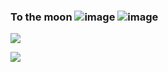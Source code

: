 ### To the moon ![image](https://user-images.githubusercontent.com/122805784/218510316-b9583deb-c6de-4ff2-9b3a-87eb0ecef16f.png) ![image](https://user-images.githubusercontent.com/122805784/218510476-b5354eff-d116-48b0-bc33-6f90472d43e7.png)

<!--

![](https://komarev.com/ghpvc/?username=your-github-username&color=brightgreen)
![](https://komarev.com/ghpvc/?username=your-github-username&style=flat-square)  -->
![](https://komarev.com/ghpvc/?username=Justin-Conner&color=brightgreen&style=flat-square&label=PROFILE+PEEPERS )
<!--
**Justin-Conner/Justin-Conner** is a ✨ _special_ ✨ repository because its `README.md` (this file) appears on your GitHub profile.

Here are some ideas to get you started:

- 🔭 I’m currently working on hosting my website on an apache server
- 🌱 I’m currently learning about the DOM @launchcode
- 👯 I’m looking to collaborate on anything I am able to I am a relatively new programmer but very curious.
- 🤔 I’m looking for help with my website on an apache server. See below for what I have done so far.  I believe I need to configure my DNS to point to my server IP address.
- 💬 Ask me about Aesop Rock. I won't shut up about it. Sorry not Sorry.
- 📫 How to reach me: justinconnerportfolio.com has all my links.
- 😄 Pronouns: ...
- ⚡ Fun facts: https://drive.google.com/file/d/1-QsGtcfW0xEQgbXLZyRvL28q1nLPo816/view?usp=share_link
               https://drive.google.com/file/d/1lqvKfzPFUr9TOJXsbkr9tcdddfDBFxtY/view?usp=share_link
               https://drive.google.com/file/d/1bkSCTMVudhs_jWIh9Vd1oOT9N59bz6uJ/view?usp=share_link
               https://drive.google.com/file/d/14C7ztWOXHf23455GwgvD-8hTqvZNd9cL/view?usp=sharing
               https://drive.google.com/file/d/161TZCzG3IUBewsknDx3Ox_4vA3XRQJa6/view?usp=share_link
-->
![](https://hit.yhype.me/github/profile?user_id=122805784)
